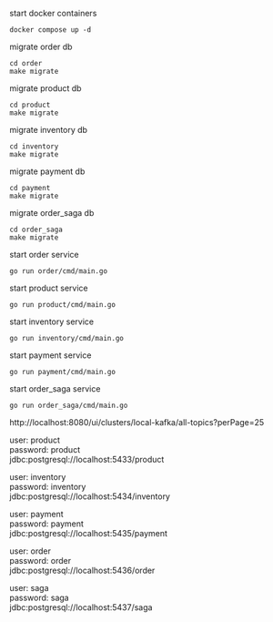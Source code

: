 start docker containers
```shell
docker compose up -d
```

migrate order db
```shell
cd order
make migrate
```

migrate product db
```shell
cd product
make migrate
```

migrate inventory db
```shell
cd inventory
make migrate
```

migrate payment db
```shell
cd payment
make migrate
```

migrate order_saga db
```shell
cd order_saga
make migrate
```

start order service
```shell
go run order/cmd/main.go
```

start product service
```shell
go run product/cmd/main.go
```

start inventory service
```shell
go run inventory/cmd/main.go
```

start payment service
```shell
go run payment/cmd/main.go
```

start order_saga service
```shell
go run order_saga/cmd/main.go
```

http://localhost:8080/ui/clusters/local-kafka/all-topics?perPage=25


user: product  
password: product  
jdbc:postgresql://localhost:5433/product  

user: inventory  
password: inventory  
jdbc:postgresql://localhost:5434/inventory  

user: payment  
password: payment  
jdbc:postgresql://localhost:5435/payment  

user: order  
password: order  
jdbc:postgresql://localhost:5436/order  

user: saga  
password: saga  
jdbc:postgresql://localhost:5437/saga  

